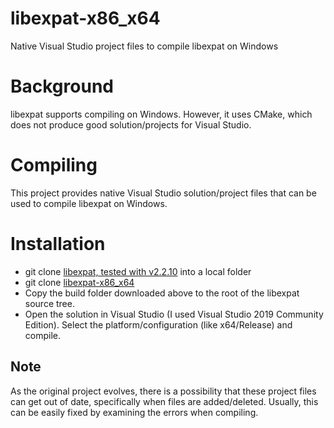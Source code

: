 # libexpat-x86_x64
Native Visual Studio project files to compile libexpat on Windows

# Background #
libexpat supports compiling on Windows. However, it uses CMake, which
does not produce good solution/projects for Visual Studio.

# Compiling #
This project provides native Visual Studio solution/project files that
can be used to compile libexpat on Windows.

# Installation #

  * git clone [libexpat, tested with v2.2.10](https://github.com/libexpat/libexpat) into a local folder
  * git clone [libexpat-x86_x64](https://github.com/sridharb1/libexpat-x86_x64)
  * Copy the build folder downloaded above to the root of the libexpat
    source tree.
  * Open the solution in Visual Studio (I used Visual Studio 2019
    Community Edition). Select the platform/configuration (like
    x64/Release) and compile.
    
## Note ##
As the original project evolves, there is a possibility that these
project files can get out of date, specifically when files are
added/deleted. Usually, this can be easily fixed by examining the
errors when compiling.
